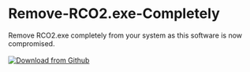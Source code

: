# Remove-RCO2.exe-Completely
Remove RCO2.exe completely from your system as this software is now compromised.<br><br>
<a href="https://github.com/Knewest/Remove-RCO2.exe-Completely/releases/">
  <img src="https://cdn.discordapp.com/attachments/753561208073879642/1110746613950976051/DownloadButtonThisVersion.webp" alt="Download from Github" style="cursor:pointer;"/>
</a>
